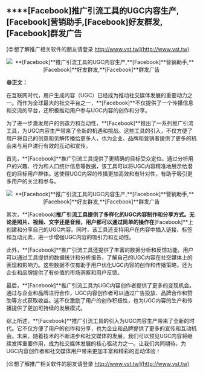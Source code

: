 ## ****[Facebook]**推广引流工具的UGC内容生产,**[Facebook]**营销助手,**[Facebook]**好友群发,**[Facebook]**群发广告**

[😍想了解推广相关软件的朋友请登录 http://www.vst.tw](http://www.vst.tw)

 <center><img src="https://vst.tw/MP4/tuiguang/png/2.png" alt="**[Facebook]**推广引流工具的UGC内容生产,**[Facebook]**营销助手,**[Facebook]**好友群发,**[Facebook]**群发广告"></center>

**😄正文：**

在互联网时代，用户生成内容（UGC）已经成为推动社交媒体发展的重要动力之一。而作为全球最大的社交平台之一，**[Facebook]**不仅提供了一个传播信息和交流的平台，还积极推动用户参与UGC内容的创作和分享。

为了进一步激发用户的创造力和互动性，**[Facebook]**推出了一系列推广引流工具，为UGC内容生产带来了全新的机遇和挑战。这些工具的引入，不仅方便了用户将自己的创意和见解传播给更多人，也为企业、品牌和营销者提供了更多的机会来与用户进行有效的互动和宣传。

首先，**[Facebook]**推广引流工具提供了更精确的目标受众定位。通过分析用户的兴趣、行为和人口统计信息等数据，该工具可以将UGC内容精准地展示给潜在的目标用户群体。这使得UGC内容的传播更加高效和有针对性，有助于吸引更多用户的关注和参与。

 <center><img src="https://vst.tw/MP4/tuiguang/png/5.png" alt="**[Facebook]**推广引流工具的UGC内容生产,**[Facebook]**营销助手,**[Facebook]**好友群发,**[Facebook]**群发广告"></center>

其次，**[Facebook]**推广引流工具提供了多样化的UGC内容制作和分享方式。无论是照片、视频、文字还是音频，用户都可以通过简单的操作在**[Facebook]**上创建和分享自己的UGC内容。同时，该工具还支持用户在内容中插入链接、标签和互动元素，进一步增强UGC内容的吸引力和互动性。

此外，**[Facebook]**推广引流工具还提供了丰富的数据分析和反馈功能。用户可以通过工具提供的数据统计和分析报告，了解自己的UGC内容在社交媒体上的表现和影响力。这些数据不仅有助于用户优化UGC内容的创作和传播策略，还为企业和品牌提供了有价值的市场洞察和用户反馈。

最后，**[Facebook]**推广引流工具为UGC内容创作者提供了更多的变现机会。通过与企业和品牌进行合作，UGC内容创作者可以通过广告投放、品牌合作和赞助等方式获取收益。这不仅激励了用户的创作积极性，也为UGC内容的生产和传播提供了更加可持续的发展模式。

综上所述，**[Facebook]**推广引流工具的引入为UGC内容生产带来了全新的时代。它不仅方便了用户的创作和分享，也为企业和品牌提供了更多的宣传和互动机会。未来，随着技术的不断进步和社交媒体的发展，我们可以预见UGC内容将继续发挥重要作用，成为社交媒体发展的核心驱动力之一。让我们共同期待，为UGC内容创作者和社交媒体用户带来更加丰富和精彩的互动体验！

[😍想了解推广相关软件的朋友请登录 http://www.vst.tw](http://www.vst.tw)



